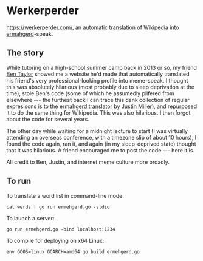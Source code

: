 # Werkerperder

https://werkerperder.com/, an automatic translation of Wikipedia into [ermahgerd](https://knowyourmeme.com/memes/ermahgerd)-speak.


## The story

While tutoring on a high-school summer camp back in 2013 or so, my friend [Ben Taylor](https://github.com/taybenlor) showed me a website he'd made that automatically translated his friend's very professional-looking profile into meme-speak.
I thought this was absolutely hilarious (most probably due to sleep deprivation at the time), stole Ben's code (some of which he assumedly pilfered from elsewhere --- the furthest back I can trace this dank collection of regular expresisons is to the [ermahgerd translator](https://ermahgerd.jmillerdesign.com/) by [Justin Miller](https://github.com/jmillerdesign)), and repurposed it to do the same thing for Wikipedia. This was also hilarious. I then forgot about the code for several years.

The other day while waiting for a midnight lecture to start (I was virtually attending an overseas conference, with a timezone slip of about 10 hours), I found the code again, ran it, and again (in my sleep-deprived state) thought that it was hilarious.
A friend encouraged me to post the code --- here it is.

All credit to Ben, Justin, and internet meme culture more broadly.


## To run

To translate a word list in command-line mode:

    cat werds | go run ermehgerd.go -stdio

To launch a server:

    go run ermehgerd.go -bind localhost:1234

To compile for deploying on x64 Linux:

    env GOOS=linux GOARCH=amd64 go build ermehgerd.go
